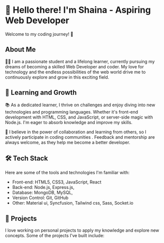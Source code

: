 # 👋 Hello there! I'm Shaina - Aspiring Web Developer 

Welcome to my coding journey! 🚀


## About Me

👩‍🎓 I am a passionate student and a lifelong learner, currently pursuing my dreams of becoming a skilled Web Developer and coder. My love for technology and the endless possibilities of the web world drive me to continuously explore and grow in this exciting field.

## 🌱 Learning and Growth

📚 As a dedicated learner, I thrive on challenges and enjoy diving into new technologies and programming languages. Whether it's front-end development with HTML, CSS, and JavaScript, or server-side magic with Node.js.  I'm eager to absorb knowledge and improve my skills.

🤝 I believe in the power of collaboration and learning from others, so I actively participate in coding communities . Feedback and mentorship are always welcome, as they help me become a better developer.


## 🛠️ Tech Stack

Here are some of the tools and technologies I'm familiar with:

- Front-end: HTML5, CSS3, JavaScript, React
- Back-end: Node.js, Express.js,
- Database: MongoDB, MySQL, 
- Version Control: Git, GitHub
- Other: Material ui, Syncfusion, Tailwind css, Sass, Socket.io

## 🌟 Projects

I love working on personal projects to apply my knowledge and explore new concepts. Some of the projects I've built include:



<!-- Changing Text Effect -->
<p id="changing-text"></p>
<!-- <script>
  const changingTextElement = document.getElementById('changing-text');
  const textOptions = ['Passionate Coder', 'Web Enthusiast', 'Tech Lover', 'Learner'];

  let index = 0;
  setInterval(() => {
    changingTextElement.textContent = textOptions[index];
    index = (index + 1) % textOptions.length;
  }, 2000); // Change text every 2 seconds
</script> -->

## 📫 Get in Touch

I'm always excited to connect with fellow developers and enthusiasts. Feel free to reach out to me via [email] shainabhard12@gmail.com 

Let's learn and grow together! Happy coding! 😊
